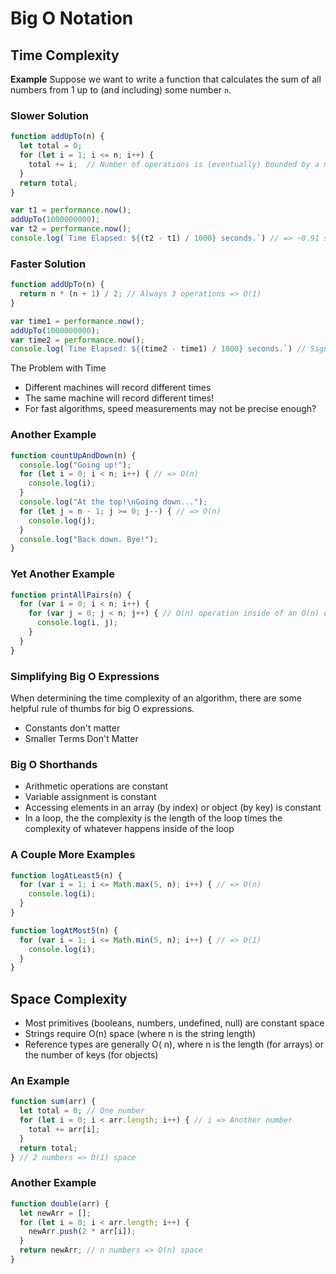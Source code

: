 # Big O Notation

## Time Complexity

**Example**
Suppose we want to write a function that calculates the sum of all numbers from 1 up to (and including) some number ```n```.


### Slower Solution
```JavaScript
function addUpTo(n) {
  let total = 0;
  for (let i = 1; i <= n; i++) {
    total += i;  // Number of operations is (eventually) bounded by a multiple of n => O(n)
  }
  return total;
}

var t1 = performance.now();
addUpTo(1000000000);
var t2 = performance.now();
console.log(`Time Elapsed: ${(t2 - t1) / 1000} seconds.`) // => ~0.91 seconds
```


### Faster Solution
```JavaScript
function addUpTo(n) {
  return n * (n + 1) / 2; // Always 3 operations => O(1)
}

var time1 = performance.now();
addUpTo(1000000000);
var time2 = performance.now();
console.log(`Time Elapsed: ${(time2 - time1) / 1000} seconds.`) // Significantly Faster! => ~0.000025 seconds
```

The Problem with Time
- Different machines will record different times
- The same machine will record different times!
- For fast algorithms, speed measurements may not be precise enough?

### Another Example ###
```JavaScript
function countUpAndDown(n) {
  console.log("Going up!");
  for (let i = 0; i < n; i++) { // => O(n)
    console.log(i);
  }
  console.log("At the top!\nGoing down...");
  for (let j = n - 1; j >= 0; j--) { // => O(n)
    console.log(j);
  }
  console.log("Back down. Bye!");
}
```

### Yet Another Example ###
```JavaScript
function printAllPairs(n) {
  for (var i = 0; i < n; i++) {
    for (var j = 0; j < n; j++) { // O(n) operation inside of an O(n) operation => O(n^2)
      console.log(i, j);
    }
  }
}
```

### Simplifying Big O Expressions
When determining the time complexity of an algorithm, there are some helpful rule of thumbs for big O expressions.
- Constants don't matter
- Smaller Terms Don't Matter

### Big O Shorthands ###
- Arithmetic operations are constant
- Variable assignment is constant
- Accessing elements in an array (by index) or object (by key) is constant
- In a loop, the the complexity is the length of the loop times the complexity of whatever happens inside of the loop


### A Couple More Examples ###

```JavaScript
function logAtLeast5(n) {
  for (var i = 1; i <= Math.max(5, n); i++) { // => O(n)
    console.log(i);
  }
}
```
```JavaScript
function logAtMost5(n) {
  for (var i = 1; i <= Math.min(5, n); i++) { // => O(1)
    console.log(i);
  }
}
```

## Space Complexity

- Most primitives (booleans, numbers, undefined, null) are constant space
- Strings require O(n) space (where n is the string length)
- Reference types are generally O( n), where n is the length (for arrays) or the number of keys (for objects)

### An Example ###
```JavaScript
function sum(arr) {
  let total = 0; // One number
  for (let i = 0; i < arr.length; i++) { // i => Another number
    total += arr[i];
  }
  return total;
} // 2 numbers => O(1) space
```

### Another Example ###
```JavaScript
function double(arr) {
  let newArr = [];
  for (let i = 0; i < arr.length; i++) {
    newArr.push(2 * arr[i]);
  }
  return newArr; // n numbers => O(n) space
}
```
